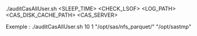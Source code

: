 ./auditCasAllUser.sh <SLEEP_TIME> <CHECK_LSOF> <LOG_PATH> <CAS_DISK_CACHE_PATH> <CAS_SERVER>

Exemple : 
./auditCasAllUser.sh 10 1 "/opt/sas/nfs_parquet/" "/opt/sastmp"
